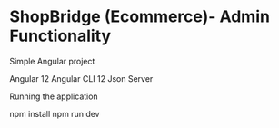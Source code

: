 # ShopBridge (Ecommerce)- Admin Functionality 

Simple Angular project

Angular 12
Angular CLI 12
Json Server


Running the application

npm install
npm run dev




